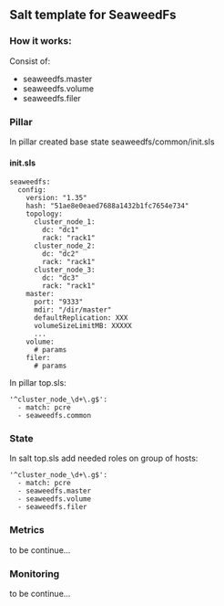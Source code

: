 ## Salt template for SeaweedFs

### How it works:

Consist of:

 * seaweedfs.master
 * seaweedfs.volume
 * seaweedfs.filer


### Pillar
 In pillar created base state seaweedfs/common/init.sls
 
#### init.sls
  
```
seaweedfs:
  config:
    version: "1.35"
    hash: "51ae8e0eaed7688a1432b1fc7654e734"
    topology: 
      cluster_node_1:
        dc: "dc1"
        rack: "rack1"
      cluster_node_2:
        dc: "dc2"
        rack: "rack1"
      cluster_node_3:
        dc: "dc3"
        rack: "rack1"
    master:
      port: "9333"
      mdir: "/dir/master"
      defaultReplication: XXX
      volumeSizeLimitMB: XXXXX
      ...
    volume:
      # params
    filer:
      # params
```

In pillar top.sls:

```
'^cluster_node_\d+\.g$':
  - match: pcre
  - seaweedfs.common
```

### State

In salt top.sls add needed roles on group of hosts:

```
'^cluster_node_\d+\.g$':
  - match: pcre
  - seaweedfs.master
  - seaweedfs.volume
  - seaweedfs.filer
```

### Metrics

to be continue...

### Monitoring

to be continue...